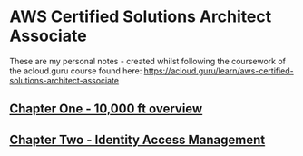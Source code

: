 # AWS Certified Solutions Architect Associate

These are my personal notes - created whilst following the coursework of the
acloud.guru course found here:
https://acloud.guru/learn/aws-certified-solutions-architect-associate


## [Chapter One - 10,000 ft overview](10k-ft-overview.md)

## [Chapter Two - Identity Access Management](identity-access-management.md)